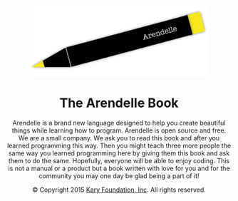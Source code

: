 <center>
<img src="ArendellePenWebsiteSize.png" style="width:80%;"></img>
<h1>The Arendelle Book</h1>
<p>Arendelle is a brand new language designed to help you create beautiful things while learning how to program. Arendelle is open source and free. We are a small company. We ask you to read this book and after you learned programming this way. Then you might teach three more people the same way you learned programming here by giving them this book and ask them to do the same. Hopefully, everyone will be able to enjoy coding. This is not a manual or a product but a book written with love for you and for the community you may one day be glad being a part of it!</p>
<p>&copy; Copyright 2015  <a href="http://www.karyfoundation.org">Kary Foundation, Inc</a>. All rights reserved.<p>
</center>

